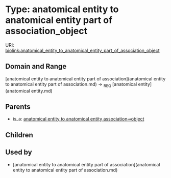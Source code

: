 
# Type: anatomical entity to anatomical entity part of association_object




URI: [biolink:anatomical_entity_to_anatomical_entity_part_of_association_object](https://w3id.org/biolink/vocab/anatomical_entity_to_anatomical_entity_part_of_association_object)


## Domain and Range

[anatomical entity to anatomical entity part of association](anatomical entity to anatomical entity part of association.md) ->  <sub>REQ</sub> [anatomical entity](anatomical entity.md)

## Parents

 *  is_a: [anatomical entity to anatomical entity association➞object](anatomical_entity_to_anatomical_entity_association_object.md)

## Children


## Used by

 * [anatomical entity to anatomical entity part of association](anatomical entity to anatomical entity part of association.md)
